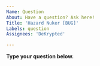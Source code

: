 ```yaml
---
Name: Question
About: Have a question? Ask here!
Title: 'Hazard Nuker [BUG]'
Labels: question
Assignees: 'DeKrypted'

---
```


**Type your question below.**
